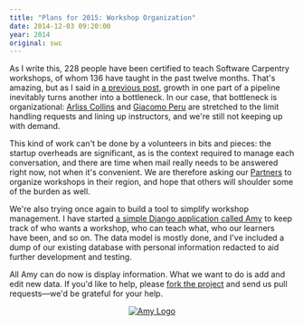 ```yaml
---
title: "Plans for 2015: Workshop Organization"
date: 2014-12-03 09:20:00
year: 2014
original: swc
---
```

<p>
  As I write this,
  228 people have been certified to teach Software Carpentry workshops,
  of whom 136 have taught in the past twelve months.
  That's amazing,
  but as I said in <a href="{{site.baseurl}}/blog/2014/11/where-the-time-goes.html">a previous post</a>,
  growth in one part of a pipeline inevitably turns another into a bottleneck.
  In our case,
  that bottleneck is organizational:
  <a href="{{site.baseurl}}/team/#collins.arliss">Arliss Collins</a>
  and <a href="{{site.baseurl}}/team/#peru.giacomo">Giacomo Peru</a>
  are stretched to the limit handling requests and lining up instructors,
  and we're still not keeping up with demand.
</p>
<p>
  This kind of work can't be done by a volunteers in bits and pieces:
  the startup overheads are significant,
  as is the context required to manage each conversation,
  and there are time when mail really needs to be answered right now,
  not when it's convenient.
  We are therefore asking our <a href="{{site.baseurl}}/blog/2014/12/scf-membership.html#partner">Partners</a>
  to organize workshops in their region,
  and hope that others will shoulder some of the burden as well.
</p>
<p>
  We're also trying once again to build a tool to simplify workshop management.
  I have started <a href="{{site.github_url}}/amy">a simple Django application called Amy</a>
  to keep track of who wants a workshop,
  who can teach what,
  who our learners have been,
  and so on.
  The data model is mostly done,
  and I've included a dump of our existing database
  with personal information redacted
  to aid further development and testing.
</p>
<p>
  All Amy can do now is display information.
  What we want to do is add and edit new data.
  If you'd like to help,
  please <a href="{{site.github_url}}/amy">fork the project</a>
  and send us pull requests&mdash;we'd be grateful for your help.
</p>
<div align="center">
  <a href="{{site.github_url}}/amy"><img src="{{site.github.url}}/files/2014/12/amy-logo.png" alt="Amy Logo" /></a>
</div>
